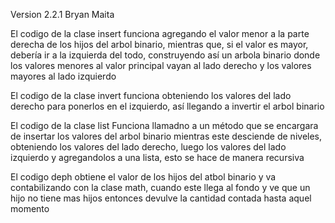 Version 2.2.1
Bryan Maita

El codigo de la clase insert funciona agregando el valor menor a la parte derecha de los hijos del arbol binario, mientras que, si el valor es mayor, debería ir a la izquierda del todo, construyendo así un arbola binario donde los valores menores al valor principal vayan al lado derecho y los valores mayores al lado izquierdo

El codigo de la clase invert funciona obteniendo los valores del lado derecho para ponerlos en el izquierdo, así llegando a invertir el arbol binario

El codigo de la clase list Funciona llamadno a un método que se encargara de insertar los valores del arbol binario mientras este desciende de niveles, obteniendo los valores del lado derecho, luego los valores del lado izquierdo y agregandolos a una lista, esto se hace de manera recursiva

El codigo deph obtiene el valor de los hijos del atbol binario y va contabilizando con la clase math, cuando este llega al fondo y ve que un hijo no tiene mas hijos entonces devulve la cantidad contada hasta aquel momento
